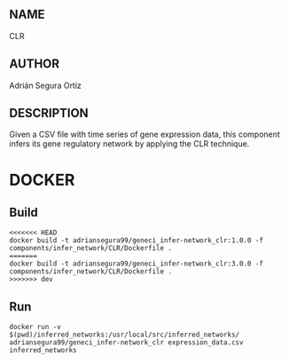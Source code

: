 ## NAME

CLR

## AUTHOR

Adrián Segura Ortiz

## DESCRIPTION

Given a CSV file with time series of gene expression data, this component infers its gene regulatory network by applying the CLR technique.

# DOCKER

## Build

```
<<<<<<< HEAD
docker build -t adriansegura99/geneci_infer-network_clr:1.0.0 -f components/infer_network/CLR/Dockerfile .
=======
docker build -t adriansegura99/geneci_infer-network_clr:3.0.0 -f components/infer_network/CLR/Dockerfile .
>>>>>>> dev
```

## Run

```
docker run -v $(pwd)/inferred_networks:/usr/local/src/inferred_networks/ adriansegura99/geneci_infer-network_clr expression_data.csv inferred_networks
```
